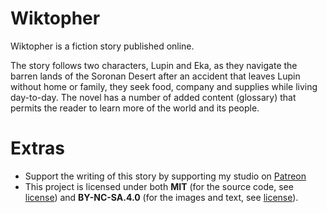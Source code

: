 # Wiktopher

Wiktopher is a fiction story published online.

The story follows two characters, Lupin and Eka, as they navigate the barren lands of the Soronan Desert after an accident that leaves Lupin without home or family, they seek food, company and supplies while living day-to-day. The novel has a number of added content (glossary) that permits the reader to learn more of the world and its people.

# Extras
- Support the writing of this story by supporting my studio on [Patreon](https://www.patreon.com/100)
- This project is licensed under both **MIT** (for the source code, see [license](LICENSE.mit.md)) and **BY-NC-SA.4.0** (for the images and text, see [license](LICENSE.by-nc-sa-4.0.md)).
